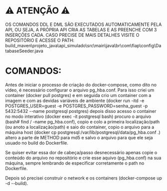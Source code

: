 # ⚠ ATENÇÃO ⚠

OS COMANDOS DDL E DML SÃO EXECUTADOS AUTOMATICAMENTE PELA API,
OU SEJA, A PRÓPRIA API CRIA AS TABELAS E AS PREENCHE COM 3 INSERÇÕES CADA.
CASO PRECISE DE MAIS DETALHES VISITE O REPOSITÓRIO E ACESSE
O PATH: build_maven\projeto_java\api_simulado\src\main\java\br\com\fiap\config\DatabaseSeeder.java 

# COMANDOS:

  Antes de iniciar o processo de criação do docker-compose, como dito no vídeo, é necessário
configurar o arquivo pg_hba.conf. Para isso criei um container (docker pull postgres) e em
seguida crio um container com a imagem e com as devidas variáveis de ambiente
(docker run -itd -e POSTGRES_USER=guest -e POSTGRES_PASSWORD=senha_guest -p 5432:5432 --name postgresql postgres)
depois disso acesso o container no modo interativo (docker exec -it postgresql bash)
procuro o arquivo (bash# find / -name pg_hba.conf), copio e colo a primeira localização/path 
(ou anoto a localização/path) e saio do container, copio o arquivo para a máquina host (docker cp postgresql:/var/lib/postgresql/data/pg_hba.conf .)
altero a parte de METHOD para md5 e salvo o arquivo para que ele seja usuado no build do Dockerfile.

  Se quiser evitar essa dor de cabeça/passo desnecessário apenas copie o conteúdo do arquivo no repositório
e crie esse aquivo (pg_hba.conf) na sua máquina, sempre lembrando de especificar corretamente o path no Dockerfile.

Depois só precisei construir o network e os containers (docker-compose up -d --build).
